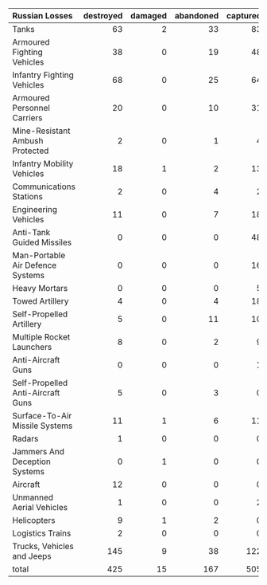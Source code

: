 | Russian Losses                    |   destroyed |   damaged |   abandoned |   captured |   total |
|:----------------------------------|------------:|----------:|------------:|-----------:|--------:|
| Tanks                             |          63 |         2 |          33 |         83 |     181 |
| Armoured Fighting Vehicles        |          38 |         0 |          19 |         48 |     105 |
| Infantry Fighting Vehicles        |          68 |         0 |          25 |         64 |     157 |
| Armoured Personnel Carriers       |          20 |         0 |          10 |         31 |      61 |
| Mine-Resistant Ambush Protected   |           2 |         0 |           1 |          4 |       7 |
| Infantry Mobility Vehicles        |          18 |         1 |           2 |         13 |      34 |
| Communications Stations           |           2 |         0 |           4 |          2 |       8 |
| Engineering Vehicles              |          11 |         0 |           7 |         18 |      36 |
| Anti-Tank Guided Missiles         |           0 |         0 |           0 |         48 |      48 |
| Man-Portable Air Defence Systems  |           0 |         0 |           0 |         16 |      16 |
| Heavy Mortars                     |           0 |         0 |           0 |          5 |       5 |
| Towed Artillery                   |           4 |         0 |           4 |         18 |      26 |
| Self-Propelled Artillery          |           5 |         0 |          11 |         10 |      26 |
| Multiple Rocket Launchers         |           8 |         0 |           2 |          9 |      19 |
| Anti-Aircraft Guns                |           0 |         0 |           0 |          1 |       1 |
| Self-Propelled Anti-Aircraft Guns |           5 |         0 |           3 |          0 |       8 |
| Surface-To-Air Missile Systems    |          11 |         1 |           6 |         11 |      29 |
| Radars                            |           1 |         0 |           0 |          0 |       1 |
| Jammers And Deception Systems     |           0 |         1 |           0 |          0 |       1 |
| Aircraft                          |          12 |         0 |           0 |          0 |      12 |
| Unmanned Aerial Vehicles          |           1 |         0 |           0 |          2 |       3 |
| Helicopters                       |           9 |         1 |           2 |          0 |      12 |
| Logistics Trains                  |           2 |         0 |           0 |          0 |       2 |
| Trucks, Vehicles and Jeeps        |         145 |         9 |          38 |        122 |     314 |
| total                             |         425 |        15 |         167 |        505 |    1112 |